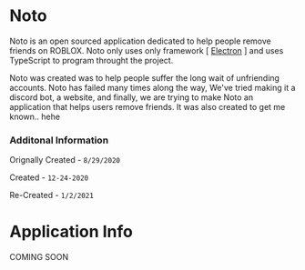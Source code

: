 # Noto
Noto is an open sourced application dedicated to help people remove friends on ROBLOX. Noto only uses only framework [ [Electron](https://electronjs.org/docs) ] and uses TypeScript to program throught the project.

Noto was created was to help people suffer the long wait of unfriending accounts.
Noto has failed many times along the way, We've tried making it a discord bot, a website, and finally, we are trying to make Noto
an application that helps users remove friends. It was also created to get me known.. hehe

### Additonal Information

Orignally Created - `8/29/2020`

Created -  `12-24-2020`

Re-Created - `1/2/2021`


# Application Info

COMING SOON


